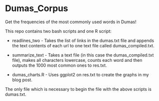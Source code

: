 # Dumas_Corpus
Get the frequencies of the most commonly used words in Dumas!

This repo contains two bash scripts and one R script:

* readlines_two - Takes the list of links in the dumas.txt file and appends the text contents of each url to one text file called dumas_compiled.txt.
  
 * summarize_text - Takes a text file (in this case the dumas_compiled.txt file), makes all characters lowercase, counts each word and then outputs the 1000 most common ones to res.txt.
  
 * dumas_charts.R - Uses ggplot2 on res.txt to create the graphs in my blog post.
  
 The only file which is necessary to begin the file with the above scripts is dumas.txt.
